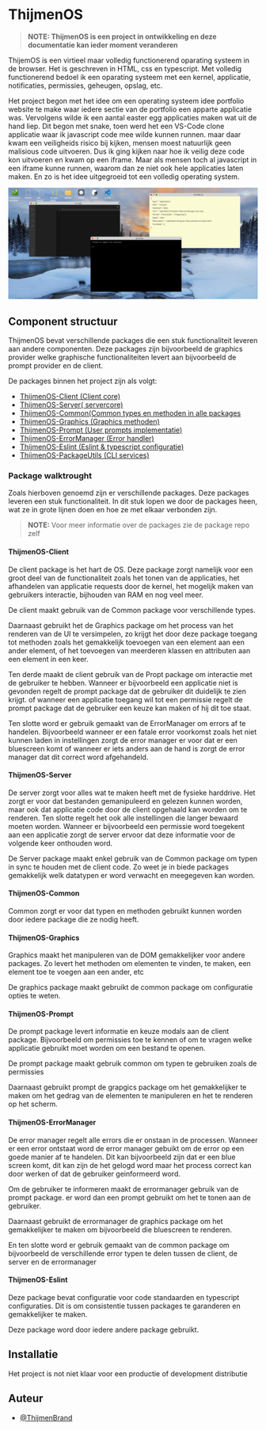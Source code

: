 # ThijmenOS

> **NOTE: ThijmenOS is een project in ontwikkeling en deze documentatie kan ieder moment veranderen**

ThijemOS is een virtieel maar volledig functionerend oparating systeem in de browser. Het is geschreven in HTML, css en typescript. Met volledig functionerend bedoel ik een oparating systeem met een kernel, applicatie, notificaties, permissies, geheugen, opslag, etc.

Het project begon met het idee om een operating systeem idee portfolio website te make waar iedere sectie van de portfolio een apparte applicatie was. Vervolgens wilde ik een aantal easter egg applicaties maken wat uit de hand liep. Dit begon met snake, toen werd het een VS-Code clone applicatie waar ik javascript code mee wilde kunnen runnen. maar daar kwam een veiligheids risico bij kijken, mensen moest natuurlijk geen malisious code uitvoeren. Dus ik ging kijken naar hoe ik veilig deze code kon uitvoeren en kwam op een iframe. Maar als mensen toch al javascript in een iframe kunne runnen, waarom dan ze niet ook hele applicaties laten maken. En zo is het idee uitgegroeid tot een volledig operating system.

![1673954629678](https://github.com/ThijmenOS/.github/blob/production/Schermafbeelding%202023-01-17%20122340.png?raw=true)

## Component structuur

ThijmenOS bevat verschillende packages die een stuk functionaliteit leveren aan andere componenten. Deze packages zijn bijvoorbeeld de graphics provider welke graphische functionaliteiten levert aan bijvoorbeeld de prompt provider en de client.

De packages binnen het project zijn als volgt:

- [ThijmenOS-Client (Client core)](https://github.com/ThijmenOS/ThijmenOS-client)
- [ThijmenOS-Server( servercore)](https://github.com/ThijmenOS/ThijmenOS-server)
- [ThijmenOS-Common(Common types en methoden in alle packages](https://github.com/ThijmenOS/ThijmenOS-common)
- [ThijmenOS-Graphics (Graphics methoden)](https://github.com/ThijmenOS/ThijmenOS-graphics)
- [ThijmenOS-Prompt (User prompts implementatie)](https://github.com/ThijmenOS/ThijmenOS-promptManager)
- [ThijmenOS-ErrorManager (Error handler)](https://github.com/ThijmenOS/ThijmenOS-errorManager)
- [ThijmenOS-Eslint (Eslint &amp; typescript configuratie)](https://github.com/ThijmenOS/ThijmenOS-eslint)
- [ThijmenOS-PackageUtils (CLI services)](https://github.com/ThijmenOS/)

### Package walktrought

Zoals hierboven genoemd zijn er verschillende packages. Deze packages leveren een stuk functionaliteit. In dit stuk lopen we door de packages heen, wat ze in grote lijnen doen en hoe ze met elkaar verbonden zijn.

> **NOTE:** Voor meer informatie over de packages zie de package repo zelf

#### ThijmenOS-Client

De client package is het hart de OS. Deze package zorgt namelijk voor een groot deel van de functionaliteit zoals het tonen van de applicaties, het afhandelen van applicatie requests door de kernel, het mogelijk maken van gebruikers interactie, bijhouden van RAM en nog veel meer.

De client maakt gebruik van de Common package voor verschillende types.

Daarnaast gebruikt het de Graphics package om het process van het renderen van de UI te versimpelen, zo krijgt het door deze package toegang tot methoden zoals het gemakkelijk toevoegen van een element aan een ander element, of het toevoegen van meerderen klassen en attributen aan een element in een keer.

Ten derde maakt de client gebruik van de Propt package om interactie met de gebruiker te hebben. Wanneer er bijvoorbeeld een applicatie niet is gevonden regelt de prompt package dat de gebruiker dit duidelijk te zien krijgt. of wanneer een applicatie toegang wil tot een permissie regelt de prompt package dat de gebruiker een keuze kan maken of hij dit toe staat.

Ten slotte word er gebruik gemaakt van de ErrorManager om errors af te handelen. Bijvoorbeeld wanneer er een fatale error voorkomst zoals het niet kunnen laden in instellingen zorgt de error manager er voor dat er een bluescreen komt of wanneer er iets anders aan de hand is zorgt de error manager dat dit correct word afgehandeld.

#### ThijmenOS-Server

De server zorgt voor alles wat te maken heeft met de fysieke harddrive. Het zorgt er voor dat bestanden gemanipuleerd en gelezen kunnen worden, maar ook dat applicatie code door de client opgehaald kan worden om te renderen. Ten slotte regelt het ook alle instellingen die langer bewaard moeten worden. Wanneer er bijvoorbeeld een permissie word toegekent aan een applicatie zorgt de server ervoor dat deze informatie voor de volgende keer onthouden word.

De Server package maakt enkel gebruik van de Common package om typen in sync te houden met de client code. Zo weet je in biede packages gemakkelijk welk datatypen er word verwacht en meegegeven kan worden.

#### ThijmenOS-Common

Common zorgt er voor dat typen en methoden gebruikt kunnen worden door iedere package die ze nodig heeft.

#### ThijmenOS-Graphics

Graphics maakt het manipuleren van de DOM gemakkelijker voor andere packages. Zo levert het methoden om elementen te vinden, te maken, een element toe te voegen aan een ander, etc

De graphics package maakt gebruikt de common package om configuratie opties te weten.

#### ThijmenOS-Prompt

De prompt package levert informatie en keuze modals aan de client package. Bijvoorbeeld om permissies toe te kennen of om te vragen welke applicatie gebruikt moet worden om een bestand te openen.

De prompt package maakt gebruik common om typen te gebruiken zoals de permissies

Daarnaast gebruikt prompt de grapgics package om het gemakkelijker te maken om het gedrag van de elementen te manipuleren en het te renderen op het scherm.

#### ThijmenOS-ErrorManager

De error manager regelt alle errors die er onstaan in de processen. Wanneer er een error ontstaat word de error manager gebuikt om de error op een goede manier af te handelen. Dit kan bijvoorbeeld zijn dat er een blue screen komt, dit kan zijn de het gelogd word maar het process correct kan door werken of dat de gebruiker geinformeerd word.

Om de gebruiker te informeren maakt de errormanager gebruik van de prompt package. er word dan een prompt gebruikt om het te tonen aan de gebruiker.

Daarnaast gebruikt de errormanager de graphics package om het gemakkelijker te maken om bijvoorbeeld die bluescreen te renderen.

En ten slotte word er gebruik gemaakt van de common package om bijvoorbeeld de verschillende error typen te delen tussen de client, de server en de errormanager

#### ThijmenOS-Eslint

Deze package bevat configuratie voor code standaarden en typescript configuraties. Dit is om consistentie tussen packages te garanderen en gemakkelijker te maken.

Deze package word door iedere andere package gebruikt.

## Installatie

Het project is not niet klaar voor een productie of development distributie

## Auteur

- [@ThijmenBrand](https://github.com/ThijmenBrand)
